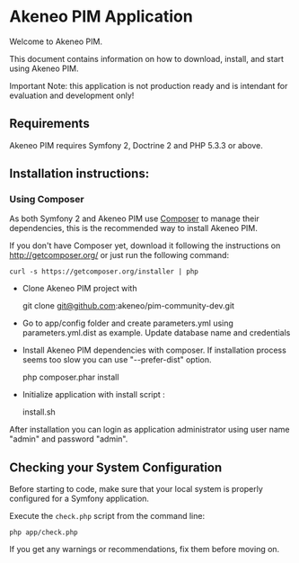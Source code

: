 Akeneo PIM Application
========================

Welcome to Akeneo PIM.

This document contains information on how to download, install, and start
using Akeneo PIM.

Important Note: this application is not production ready and is intendant for evaluation and development only!

Requirements
------------

Akeneo PIM requires Symfony 2, Doctrine 2 and PHP 5.3.3 or above.

Installation instructions:
-------------------------

### Using Composer

As both Symfony 2 and Akeneo PIM use [Composer][2] to manage their dependencies, this is the recommended way to install Akeneo PIM.

If you don't have Composer yet, download it following the instructions on
http://getcomposer.org/ or just run the following command:

    curl -s https://getcomposer.org/installer | php

- Clone Akeneo PIM project with

    git clone git@github.com:akeneo/pim-community-dev.git

- Go to app/config folder and create parameters.yml using parameters.yml.dist as example. Update database name and credentials
- Install Akeneo PIM dependencies with composer. If installation process seems too slow you can use "--prefer-dist" option.

    php composer.phar install

- Initialize application with install script :

    install.sh

After installation you can login as application administrator using user name "admin" and password "admin".

Checking your System Configuration
-------------------------------------

Before starting to code, make sure that your local system is properly
configured for a Symfony application.

Execute the `check.php` script from the command line:

    php app/check.php

If you get any warnings or recommendations, fix them before moving on.


[1]:  http://symfony.com/doc/2.1/book/installation.html
[2]:  http://getcomposer.org/
